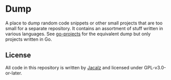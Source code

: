 # Dump
A place to dump random code snippets or other small projects that are too small for a separate repository. It contains an assortment of stuff written in various languages. See [go-projects](https://github.com/Jacalz/go-projects) for the equivalent dump but only projects written in Go.

## License
All code in this repository is written by [Jacalz](https://github.com/Jacalz) and licensed under GPL-v3.0-or-later.
